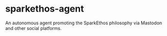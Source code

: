 # sparkethos-agent
An autonomous agent promoting the SparkEthos philosophy via Mastodon and other social platforms.
